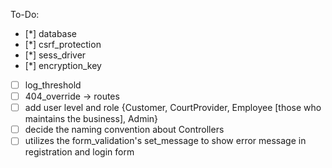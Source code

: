 To-Do:
- [*] database
- [*] csrf_protection
- [*] sess_driver
- [*] encryption_key
- [ ] log_threshold
- [ ] 404_override -> routes
- [ ] add user level and role {Customer, CourtProvider, Employee [those who maintains the business], Admin}
- [ ] decide the naming convention about Controllers
- [ ] utilizes the form_validation's set_message to show error message in registration and login form